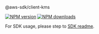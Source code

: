 @aws-sdk/client-kms

[![NPM version](https://img.shields.io/npm/v/@aws-sdk/client-kms/beta.svg)](https://www.npmjs.com/package/@aws-sdk/client-kms)
[![NPM downloads](https://img.shields.io/npm/dm/@aws-sdk/client-kms.svg)](https://www.npmjs.com/package/@aws-sdk/client-kms)

For SDK usage, please step to [SDK readme](https://github.com/aws/aws-sdk-js-v3).
